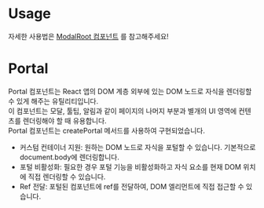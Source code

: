 # Usage

자세한 사용법은 [ModalRoot 컴포넌트](https://github.com/f-lab-edu/design-hub/blob/main/packages/hj-design-system/components/modal/modal-root.tsx) 를 참고해주세요!  

# Portal

Portal 컴포넌트는 React 앱의 DOM 계층 외부에 있는 DOM 노드로 자식을 렌더링할 수 있게 해주는 유틸리티입니다.   
이 컴포넌트는 모달, 툴팁, 알림과 같이 페이지의 나머지 부분과 별개의 UI 영역에 컨텐츠를 렌더링해야 할 때 유용합니다.   
Portal 컴포넌트는 createPortal 메서드를 사용하여 구현되었습니다.   

- 커스텀 컨테이너 지원: 원하는 DOM 노드로 자식을 포털할 수 있습니다. 기본적으로 document.body에 렌더링합니다.
- 포털 비활성화: 필요한 경우 포털 기능을 비활성화하고 자식 요소를 현재 DOM 위치에 직접 렌더링할 수 있습니다.
- Ref 전달: 포털된 컴포넌트에 ref를 전달하여, DOM 엘리먼트에 직접 접근할 수 있습니다.
